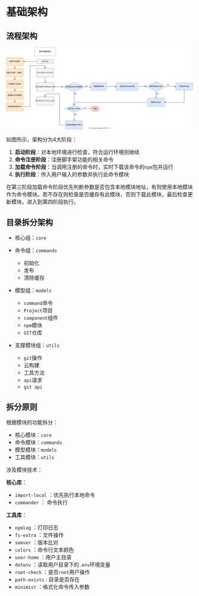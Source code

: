 # 基础架构

## 流程架构
![alt 属性文本](../assets/images/cli-basic.svg)

如图所示，架构分为4大阶段：
1. **启动阶段**：对本地环境进行检查，符合运行环境则继续
2. **命令注册阶段**：注册脚手架功能的相关命令
3. **加载命令阶段**：当调用注册的命令时，实时下载该命令的`npm`包并运行
4. **执行阶段**：传入用户输入的参数并执行此命令模块

在第三阶段加载命令阶段优先判断参数是否包含本地模块地址，有则使用本地模块作为命令模块。若不存在则检查是否缓存有此模块，否则下载此模块，最后检查更新模块，进入到第四阶段执行。

## 目录拆分架构

- 核心组：`core`

- 命令组：`commands`
  - 初始化
  - 发布
  - 清除缓存

- 模型组：`models`
  - `command`命令
  - `Project`项目
  - `component`组件
  - `npm`模块
  - `GIT`仓库

- 支撑模块组：`utils`
  - `git`操作
  - 云构建
  - 工具方法
  - `api`请求
  - `git api`

## 拆分原则
根据模块的功能拆分：
- 核心模块：`core`
- 命令模块：`commands`
- 模型模块：`models`
- 工具模块：`utils`

涉及模块技术：

**核心库**：
  - `import-local` ：优先执行本地命令
  - `commander` ： 命令执行

**工具库**：
  - `npmlog` ：打印日志
  - `fs-extra` ：文件操作
  - `semver` ：版本比对
  - `colors` ：命令行文本颜色
  - `user-home` ：用户主目录
  - `dotenv` ：读取用户目录下的`.env`环境变量
  - `root-check` ：是否`root`用户操作
  - `path-exists` : 目录是否存在
  - `minimist` ：格式化命令传入参数
